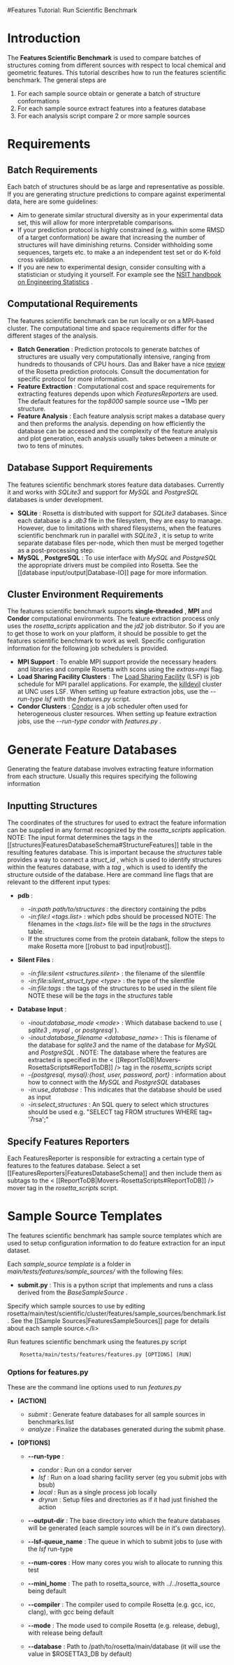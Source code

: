 #Features Tutorial: Run Scientific Benchmark

Introduction
============

The **Features Scientific Benchmark** is used to compare batches of structures coming from different sources with respect to local chemical and geometric features. This tutorial describes how to run the features scientific benchmark. The general steps are

1.  For each sample source obtain or generate a batch of structure conformations
2.  For each sample source extract features into a features database
3.  For each analysis script compare 2 or more sample sources

Requirements
============

Batch Requirements
------------------

Each batch of structures should be as large and representative as possible. If you are generating structure predictions to compare against experimental data, here are some guidelines:

-   Aim to generate similar structural diversity as in your experimental data set, this will allow for more interpretable comparisons.
-   If your prediction protocol is highly constrained (e.g. within some RMSD of a target conformation) be aware that increasing the number of structures will have diminishing returns. Consider withholding some sequences, targets etc. to make a an independent test set or do K-fold cross validation.
-   If you are new to experimental design, consider consulting with a statistician or studying it yourself. For example see the [NSIT handbook on Engineering Statistics](http://www.itl.nist.gov/div898/handbook/index.htm) .

Computational Requirements
--------------------------

The features scientific benchmark can be run locally or on a MPI-based cluster. The computational time and space requirements differ for the different stages of the analysis.

-   **Batch Generation** : Prediction protocols to generate batches of structures are usually very computationally intensive, ranging from hundreds to thousands of CPU hours. Das and Baker have a nice [review](http://depts.washington.edu/bakerpg/drupal/system/files/das08A_0.pdf) of the Rosetta prediction protocols. Consult the documentation for specific protocol for more information.
-   **Feature Extraction** : Computational cost and space requirements for extracting features depends upon which *FeaturesReporters* are used. The default features for the *top8000* sample source use \~1Mb per structure.
-   **Feature Analysis** : Each feature analysis script makes a database query and then preforms the analysis. depending on how efficiently the database can be accessed and the complexity of the feature analysis and plot generation, each analysis usually takes between a minute or two to tens of minutes.

Database Support Requirements
-----------------------------

The features scientific benchmark stores feature data databases. Currently it and works with *SQLite3* and support for *MySQL* and *PostgreSQL* databases is under development.

-   **SQLite** : Rosetta is distributed with support for *SQLite3* databases. Since each database is a *.db3* file in the filesystem, they are easy to manage. However, due to limitations with shared filesystems, when the features scientific benchmark run in parallel with *SQLite3* , it is setup to write separate database files per-node, which then must be merged together as a post-processing step.
-   **MySQL** , **PostgreSQL** : To use interface with *MySQL* and *PostgreSQL* the appropriate drivers must be compiled into Rosetta. See the [[database input/output|Database-IO]] page for more information.

Cluster Environment Requirements
--------------------------------

The features scientific benchmark supports **single-threaded** , **MPI** and **Condor** computational environments. The feature extraction process only uses the *rosetta\_scripts* application and the *jd2* job distributor. So if you are to get those to work on your platform, it should be possible to get the features scientific benchmark to work as well. Specific configuration information for the following job schedulers is provided.

-   **MPI Support** : To enable MPI support provide the necessary headers and libraries and compile Rosetta with scons using the *extras=mpi* flag.
-   **Load Sharing Facility Clusters** : The [Load Sharing Facility](http://en.wikipedia.org/wiki/Platform_LSF) (LSF) is job schedule for MPI parallel applications. For example, the [killdevil](http://help.unc.edu/6214) cluster at UNC uses LSF. When setting up feature extraction jobs, use the *--run-type lsf* with the *features.py* script.
-   **Condor Clusters** : [Condor](http://research.cs.wisc.edu/condor/) is a job scheduler often used for heterogeneous cluster resources. When setting up feature extraction jobs, use the *--run-type condor* with *features.py* .

Generate Feature Databases
==========================

Generating the feature database involves extracting feature information from each structure. Usually this requires specifying the following information

Inputting Structures
--------------------

The coordinates of the structures for used to extract the feature information can be supplied in any format recognized by the *rosetta\_scripts* application. NOTE: The input format determines the tags in the [[structures|FeaturesDatabaseSchema#StructureFeatures]] table in the resulting features database. This is important because the *structures* table provides a way to connect a *struct\_id* , which is used to identify structures within the features database, with a *tag* , which is used to identify the structure outside of the database. Here are command line flags that are relevant to the different input types:

-   **pdb** :
    -   *-in:path path/to/structures* : the directory containing the pdbs
    -   *-in:file:l \<tags.list\>* : which pdbs should be processed NOTE: The filenames in the *\<tags.list\>* file will be the *tags* in the *structures* table.
    -   If the structures come from the protein databank, follow the steps to make Rosetta more [[robust to bad input|robust]].

-   **Silent Files** :
    -   *-in:file:silent \<structures.silent\>* : the filename of the silentfile
    -   *-in:file:silent\_struct\_type \<type\>* : the type of the silentfile
    -   *-in:file:tags* : the tags of the structures to be used in the silent file NOTE these will be the *tags* in the *structures* table

-   **Database Input** :
    -   *-inout:database\_mode \<mode\>* : Which database backend to use ( *sqlite3* , *mysql* , or *postgresql* ).
    -   *-inout:database\_filename \<database\_name\>* : This is filename of the database for *sqlite3* and the name of the database for *MySQL* and *PostgreSQL* . NOTE: The database where the features are extracted is specified in the \< [[ReportToDB|Movers-RosettaScripts#ReportToDB]] /\> tag in the *rosetta\_scripts* script
    -   *-{postgresql, mysql}:{host, user, password, port}* : information about how to connect with the *MySQL* and *PostgreSQL* databases
    -   *-in:use\_database* : This indicates that the database should be used as input
    -   *-in:select\_structures* : An SQL query to select which structures should be used e.g. "SELECT tag FROM structures WHERE tag= '7rsa';"

Specify Features Reporters
--------------------------

Each FeaturesReporter is responsible for extracting a certain type of features to the features database. Select a set [[FeaturesReporters|FeaturesDatabaseSchema]] and then include them as subtags to the \< [[ReportToDB|Movers-RosettaScripts#ReportToDB]] /\> mover tag in the *rosetta\_scripts* script.

Sample Source Templates
=======================

The features scientific benchmark has sample source templates which are used to setup configuration information to do feature extraction for an input dataset.

Each *sample\_source template* is a folder in *main/tests/features/sample\_sources/* with the following files:

-   **submit.py** : This is a python script that implements and runs a class derived from the *BaseSampleSource* .

Specify which sample sources to use by editing rosetta/main/test/scientific/cluster/features/sample\_sources/benchmark.list. See the [[Sample Sources|FeaturesSampleSources]] page for details about each sample source.\</li\>

Run features scientific benchmark using the features.py script

        Rosetta/main/tests/features/features.py [OPTIONS] [RUN]

### Options for features.py

These are the command line options used to run *features.py*

-   **[ACTION]**
    -   *submit* : Generate feature databases for all sample sources in benchmarks.list
    -   *analyze* : Finalize the databases generated during the submit phase.

-   **[OPTIONS]**
    -   **--run-type** :
        -   *condor* : Run on a condor server
        -   *lsf* : Run on a load sharing facility server (eg you submit jobs with bsub)
        -   *local* : Run as a single process job locally
        -   *dryrun* : Setup files and directories as if it had just finished the action

    -   **--output-dir** : The base directory into which the feature databases will be generated (each sample sources will be in it's own directory).
    -   **--lsf-queue\_name** : The queue in which to submit jobs to (use with the *lsf* run-type
    -   **--num-cores** : How many cores you wish to allocate to running this test
    -   **--mini\_home** : The path to rosetta\_source, with ../../rosetta\_source being default
    -   **--compiler** : The compiler used to compile Rosetta (e.g. gcc, icc, clang), with gcc being default
    -   **--mode** : The mode used to compile Rosetta (e.g. release, debug), with release being default
    -   **--database** : Path to /path/to/rosetta/main/database (it will use the value in \$ROSETTA3\_DB by default)


